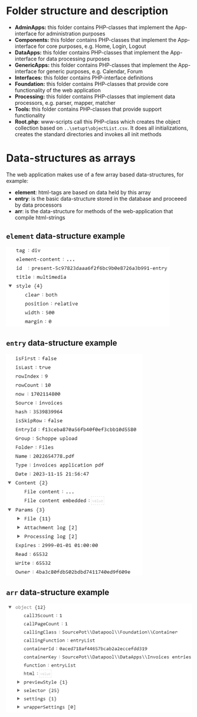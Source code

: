 # Folder structure and description
- **AdminApps:** this folder contains PHP-classes that implement the App-interface for administration purposes
- **Components:** this folder contains PHP-classes that implement the App-interface for core purposes, e.g. Home, Login, Logout
- **DataApps:** this folder contains PHP-classes that implement the App-interface for data processing purposes
- **GenericApps:** this folder contains PHP-classes that implement the App-interface for generic purposes, e.g. Calendar, Forum
- **Interfaces:** this folder contains PHP-interface definitions
- **Foundation:** this folder contains PHP-classes that provide core functionality of the web application
- **Processing:** this folder contains PHP-classes that implement data processors, e.g. parser, mapper, matcher
- **Tools:** this folder contains PHP-classes that provide support functionality
- **Root.php**: www-scripts call this PHP-class which creates the object collection based on `..\setupt\objectList.csv`. It does all initializations, creates the standard directories and invokes all init methods 

# Data-structures as arrays
The web application makes use of a few array based data-structures, for example:
- **element**: html-tags are based on data held by this array
- **entry**: is the basic data-structure stored in the database and proceeed by data processors
- **arr**: is the data-structure for methods of the web-application that compile html-strings

## `element` data-structure example
<img src="../../assets/img/element_data_structure.png" alt="Browser call flow chart" style=""/>

## `entry` data-structure example
<img src="../../assets/img/entry_data_structure.png" alt="Browser call flow chart" style=""/>

## `arr` data-structure example
<img src="../../assets/img/arr_data_structure.png" alt="Browser call flow chart" style=""/>
